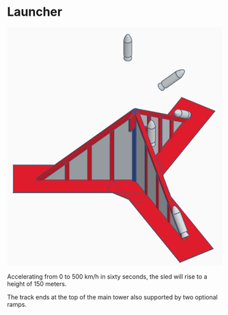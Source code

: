 # Launcher

![Track ](<../images/spaceport-launcher.png>)

Accelerating from 0 to 500 km/h in sixty seconds, the sled will rise to a height of 150 meters.

The track ends at the top of the main tower also supported by two optional ramps.

